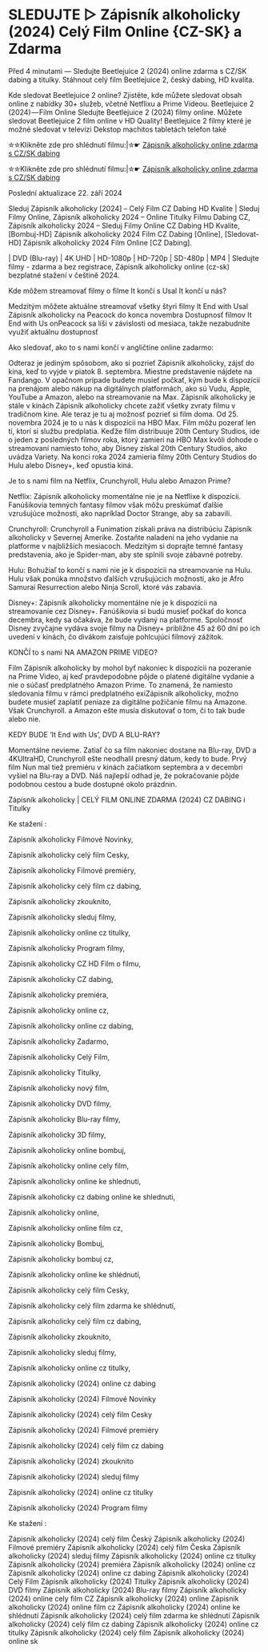 # SLEDUJTE ▷ Zápisník alkoholicky (2024) Celý Film Online {CZ-SK} a Zdarma

Před 4 minutami — Sledujte Beetlejuice 2 (2024) online zdarma s CZ/SK dabing a titulky. Stáhnout celý film Beetlejuice 2, český dabing, HD kvalita.

Kde sledovat Beetlejuice 2 online? Zjistěte, kde můžete sledovat obsah online z nabídky 30+ služeb, včetně Netflixu a Prime Videou. Beetlejuice 2 (2024) — Film Online Sledujte Beetlejuice 2 (2024) filmy online. Můžete sledovat Beetlejuice 2 film online v HD Quality! Beetlejuice 2 filmy které je možné sledovat v televizi Dekstop machitos tabletách telefon také


✮✮Klikněte zde pro shlédnutí filmu:|✮☛ [Zápisník alkoholicky online zdarma s CZ/SK dabing](https://crotx.online/sk/movie/1223460/zapisnik-alkoholicky.github)

✮✮Klikněte zde pro shlédnutí filmu:|✮☛ [Zápisník alkoholicky online zdarma s CZ/SK dabing](https://crotx.online/sk/movie/1223460/zapisnik-alkoholicky.github)

Poslední aktualizace 22. září 2024


Sleduj Zápisník alkoholicky [2024] – Celý Film CZ Dabing HD Kvalite | Sleduj Filmy Online, Zápisník alkoholicky 2024 – Online Titulky Filmu Dabing CZ, Zápisník alkoholicky 2024 – Sleduj Filmy Online CZ Dabing HD Kvalite, [Bombuj-HD] Zápisník alkoholicky 2024 Film CZ Dabing [Online], [Sledovat-HD] Zápisník alkoholicky 2024 Film Online [CZ Dabing].

| DVD (Blu-ray) | 4K UHD | HD-1080p | HD-720p | SD-480p | MP4 | Sledujte filmy - zdarma a bez registrace, Zápisník alkoholicky online (cz-sk) bezplatné stažení v češtině 2024.

Kde môžem streamovať filmy o filme It končí s Usal It končí u nás?

Medzitým môžete aktuálne streamovať všetky štyri filmy It End with Usal Zápisník alkoholicky na Peacock do konca novembra Dostupnosť filmov It End with Us onPeacock sa líši v závislosti od mesiaca, takže nezabudnite využiť aktuálnu dostupnosť

Ako sledovať, ako to s nami končí v angličtine online zadarmo:

Odteraz je jediným spôsobom, ako si pozrieť Zápisník alkoholicky, zájsť do kina, keď to vyjde v piatok 8. septembra. Miestne predstavenie nájdete na Fandango. V opačnom prípade budete musieť počkať, kým bude k dispozícii na prenájom alebo nákup na digitálnych platformách, ako sú Vudu, Apple, YouTube a Amazon, alebo na streamovanie na Max. Zápisník alkoholicky je stále v kinách Zápisník alkoholicky chcete zažiť všetky zvraty filmu v tradičnom kine. Ale teraz je tu aj možnosť pozrieť si film doma. Od 25. novembra 2024 je to u nás k dispozícii na HBO Max. Film môžu pozerať len tí, ktorí si službu predplatia. Keďže film distribuuje 20th Century Studios, ide o jeden z posledných filmov roka, ktorý zamieri na HBO Max kvôli dohode o streamovaní namiesto toho, aby Disney získal 20th Century Studios, ako uvádza Variety. Na konci roka 2024 zamieria filmy 20th Century Studios do Hulu alebo Disney+, keď opustia kiná.

Je to s nami film na Netflix, Crunchyroll, Hulu alebo Amazon Prime?

Netflix: Zápisník alkoholicky momentálne nie je na Netflixe k dispozícii. Fanúšikovia temných fantasy filmov však môžu preskúmať ďalšie vzrušujúce možnosti, ako napríklad Doctor Strange, aby sa zabavili.

Crunchyroll: Crunchyroll a Funimation získali práva na distribúciu Zápisník alkoholicky v Severnej Amerike. Zostaňte naladení na jeho vydanie na platforme v najbližších mesiacoch. Medzitým si doprajte temné fantasy predstavenia, ako je Spider-man, aby ste splnili svoje zábavné potreby.

Hulu: Bohužiaľ to končí s nami nie je k dispozícii na streamovanie na Hulu. Hulu však ponúka množstvo ďalších vzrušujúcich možností, ako je Afro Samurai Resurrection alebo Ninja Scroll, ktoré vás zabavia.

Disney+: Zápisník alkoholicky momentálne nie je k dispozícii na streamovanie cez Disney+. Fanúšikovia si budú musieť počkať do konca decembra, kedy sa očakáva, že bude vydaný na platforme. Spoločnosť Disney zvyčajne vydáva svoje filmy na Disney+ približne 45 až 60 dní po ich uvedení v kinách, čo divákom zaisťuje pohlcujúci filmový zážitok.

KONČÍ to s nami NA AMAZON PRIME VIDEO?

Film Zápisník alkoholicky by mohol byť nakoniec k dispozícii na pozeranie na Prime Video, aj keď pravdepodobne pôjde o platené digitálne vydanie a nie o súčasť predplatného Amazon Prime. To znamená, že namiesto sledovania filmu v rámci predplatného exiZápisník alkoholicky, možno budete musieť zaplatiť peniaze za digitálne požičanie filmu na Amazone. Však Crunchyroll. a Amazon ešte musia diskutovať o tom, či to tak bude alebo nie.

KEDY BUDE ‘It End with Us’, DVD A BLU-RAY?

Momentálne nevieme. Zatiaľ čo sa film nakoniec dostane na Blu-ray, DVD a 4KUltraHD, Crunchyroll ešte neodhalil presný dátum, kedy to bude. Prvý film Nun mal tiež premiéru v kinách začiatkom septembra a v decembri vyšiel na Blu-ray a DVD. Náš najlepší odhad je, že pokračovanie pôjde podobnou cestou a bude dostupné okolo prázdnin.

Zápisník alkoholicky | CELÝ FILM ONLINE ZDARMA (2024) CZ DABING i Titulky

Ke stažení :

Zápisník alkoholicky Filmové Novinky,

Zápisník alkoholicky celý film Cesky,

Zápisník alkoholicky Filmové premiéry,

Zápisník alkoholicky celý film cz dabing,

Zápisník alkoholicky zkouknito,

Zápisník alkoholicky sleduj filmy,

Zápisník alkoholicky online cz titulky,

Zápisník alkoholicky Program filmy,

Zápisník alkoholicky CZ HD Film o filmu,

Zápisník alkoholicky CZ dabing,

Zápisník alkoholicky premiéra,

Zápisník alkoholicky online cz,

Zápisník alkoholicky online cz dabing,

Zápisník alkoholicky Zadarmo,

Zápisník alkoholicky Celý Film,

Zápisník alkoholicky Titulky,

Zápisník alkoholicky nový film,

Zápisník alkoholicky DVD filmy,

Zápisník alkoholicky Blu-ray filmy,

Zápisník alkoholicky 3D filmy,

Zápisník alkoholicky online bombuj,

Zápisník alkoholicky online cely film,

Zápisník alkoholicky online ke shlednuti,

Zápisník alkoholicky cz dabing online ke shlednuti,

Zápisník alkoholicky online,

Zápisník alkoholicky online film cz,

Zápisník alkoholicky Bombuj,

Zápisník alkoholicky bombuj cz,

Zápisník alkoholicky online ke shlédnutí,

Zápisník alkoholicky celý film Cesky,

Zápisník alkoholicky celý film zdarma ke shlédnutí,

Zápisník alkoholicky celý film cz dabing,

Zápisník alkoholicky zkouknito,

Zápisník alkoholicky sleduj filmy,

Zápisník alkoholicky online cz titulky,

Zápisník alkoholicky (2024) online cz dabing

Zápisník alkoholicky (2024) Filmové Novinky

Zápisník alkoholicky (2024) celý film Cesky

Zápisník alkoholicky (2024) Filmové premiéry

Zápisník alkoholicky (2024) celý film cz dabing

Zápisník alkoholicky (2024) zkouknito

Zápisník alkoholicky (2024) sleduj filmy

Zápisník alkoholicky (2024) online cz titulky

Zápisník alkoholicky (2024) Program filmy

Ke stažení :

Zápisník alkoholicky (2024) celý film Český Zápisník alkoholicky (2024) Filmové premiéry Zápisník alkoholicky (2024) celý film Česka Zápisník alkoholicky (2024) sleduj filmy Zápisník alkoholicky (2024) online cz titulky Zápisník alkoholicky (2024) premiéra Zápisník alkoholicky (2024) online cz Zápisník alkoholicky (2024) online cz dabing Zápisník alkoholicky (2024) Celý Film Zápisník alkoholicky (2024) Titulky Zápisník alkoholicky (2024) DVD filmy Zápisník alkoholicky (2024) Blu-ray filmy Zápisník alkoholicky (2024) online cely film CZ Zápisník alkoholicky (2024) online Zápisník alkoholicky (2024) online film cz Zápisník alkoholicky (2024) online ke shlédnutí Zápisník alkoholicky (2024) celý film zdarma ke shlédnutí Zápisník alkoholicky (2024) celý film cz dabing Zápisník alkoholicky (2024) online cz titulky Zápisník alkoholicky (2024) celý film Zápisník alkoholicky (2024) online sk
